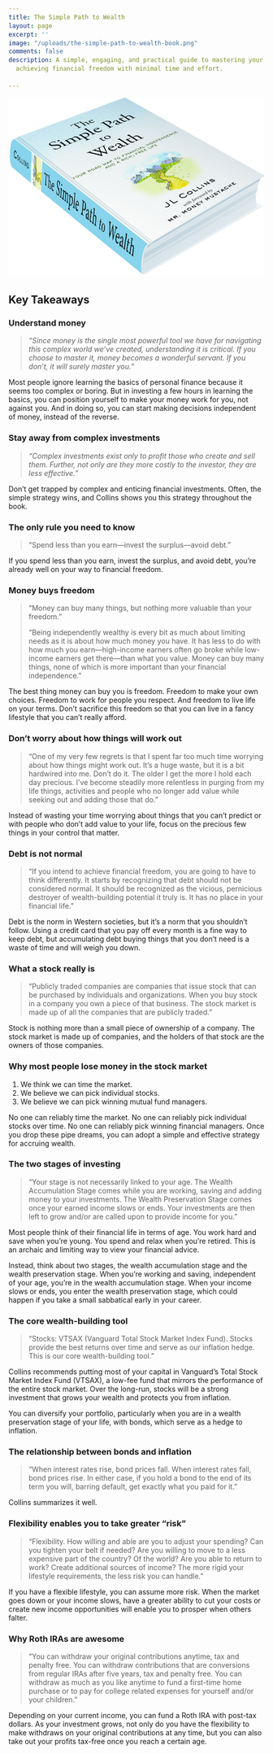 ```yaml
---
title: The Simple Path to Wealth
layout: page
excerpt: ''
image: "/uploads/the-simple-path-to-wealth-book.png"
comments: false
description: A simple, engaging, and practical guide to mastering your finances and
  achieving financial freedom with minimal time and effort.

---
```

![](/uploads/the-simple-path-to-wealth-book.png)

## Key Takeaways

### Understand money

> _“Since money is the single most powerful tool we have for navigating this complex world we’ve created, understanding it is critical. If you choose to master it, money becomes a wonderful servant. If you don’t, it will surely master you.”_

Most people ignore learning the basics of personal finance because it seems too complex or boring. But in investing a few hours in learning the basics, you can position yourself to make your money work for you, not against you. And in doing so, you can start making decisions independent of money, instead of the reverse.

### Stay away from complex investments

> _“Complex investments exist only to profit those who create and sell them. Further, not only are they more costly to the investor, they are less effective.”_

Don’t get trapped by complex and enticing financial investments. Often, the simple strategy wins, and Collins shows you this strategy throughout the book.

### The only rule you need to know

> “Spend less than you earn—invest the surplus—avoid debt.”

If you spend less than you earn, invest the surplus, and avoid debt, you’re already well on your way to financial freedom.

### Money buys freedom

> “Money can buy many things, but nothing more valuable than your freedom.”
>
> “Being independently wealthy is every bit as much about limiting needs as it is about how much money you have. It has less to do with how much you earn—high-income earners often go broke while low-income earners get there—than what you value. Money can buy many things, none of which is more important than your financial independence.”

The best thing money can buy you is freedom. Freedom to make your own choices. Freedom to work for people you respect. And freedom to live life on your terms. Don’t sacrifice this freedom so that you can live in a fancy lifestyle that you can’t really afford.

### Don’t worry about how things will work out

> “One of my very few regrets is that I spent far too much time worrying about how things might work out. It’s a huge waste, but it is a bit hardwired into me. Don’t do it. The older I get the more I hold each day precious. I’ve become steadily more relentless in purging from my life things, activities and people who no longer add value while seeking out and adding those that do.”

Instead of wasting your time worrying about things that you can’t predict or with people who don’t add value to your life, focus on the precious few things in your control that matter.

### Debt is not normal

> “If you intend to achieve financial freedom, you are going to have to think differently. It starts by recognizing that debt should not be considered normal. It should be recognized as the vicious, pernicious destroyer of wealth-building potential it truly is. It has no place in your financial life.”

Debt is the norm in Western societies, but it’s a norm that you shouldn’t follow. Using a credit card that you pay off every month is a fine way to keep debt, but accumulating debt buying things that you don’t need is a waste of time and will weigh you down.

### What a stock really is

> “Publicly traded companies are companies that issue stock that can be purchased by individuals and organizations. When you buy stock in a company you own a piece of that business. The stock market is made up of all the companies that are publicly traded.”

Stock is nothing more than a small piece of ownership of a company. The stock market is made up of companies, and the holders of that stock are the owners of those companies.

### Why most people lose money in the stock market

1. We think we can time the market.
2. We believe we can pick individual stocks.
3. We believe we can pick winning mutual fund managers.

No one can reliably time the market. No one can reliably pick individual stocks over time. No one can reliably pick winning financial managers. Once you drop these pipe dreams, you can adopt a simple and effective strategy for accruing wealth.

### The two stages of investing

> “Your stage is not necessarily linked to your age. The Wealth Accumulation Stage comes while you are working, saving and adding money to your investments. The Wealth Preservation Stage comes once your earned income slows or ends. Your investments are then left to grow and/or are called upon to provide income for you.”

Most people think of their financial life in terms of age. You work hard and save when you’re young. You spend and relax when you’re retired. This is an archaic and limiting way to view your financial advice.

Instead, think about two stages, the wealth accumulation stage and the wealth preservation stage. When you’re working and saving, independent of your age, you’re in the wealth accumulation stage. When your income slows or ends, you enter the wealth preservation stage, which could happen if you take a small sabbatical early in your career.

### The core wealth-building tool

> “Stocks: VTSAX (Vanguard Total Stock Market Index Fund). Stocks provide the best returns over time and serve as our inflation hedge. This is our core wealth-building tool.”

Collins recommends putting most of your capital in Vanguard’s Total Stock Market Index Fund (VTSAX), a low-fee fund that mirrors the performance of the entire stock market. Over the long-run, stocks will be a strong investment that grows your wealth and protects you from inflation.

You can diversify your portfolio, particularly when you are in a wealth preservation stage of your life, with bonds, which serve as a hedge to inflation.

### The relationship between bonds and inflation

> “When interest rates rise, bond prices fall. When interest rates fall, bond prices rise. In either case, if you hold a bond to the end of its term you will, barring default, get exactly what you paid for it.”

Collins summarizes it well.

### Flexibility enables you to take greater “risk”

> “Flexibility. How willing and able are you to adjust your spending? Can you tighten your belt if needed? Are you willing to move to a less expensive part of the country? Of the world? Are you able to return to work? Create additional sources of income? The more rigid your lifestyle requirements, the less risk you can handle.”

If you have a flexible lifestyle, you can assume more risk. When the market goes down or your income slows, have a greater ability to cut your costs or create new income opportunities will enable you to prosper when others falter.

### Why Roth IRAs are awesome

> “You can withdraw your original contributions anytime, tax and penalty free. You can withdraw contributions that are conversions from regular IRAs after five years, tax and penalty free. You can withdraw as much as you like anytime to fund a first-time home purchase or to pay for college related expenses for yourself and/or your children.”

Depending on your current income, you can fund a Roth IRA with post-tax dollars. As your investment grows, not only do you have the flexibility to make withdraws on your original contributions at any time, but you can also take out your profits tax-free once you reach a certain age.